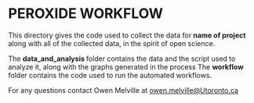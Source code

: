# PEROXIDE WORKFLOW #

This directory gives the code used to collect the data for <b> name of project </b> along with all of the collected data, in the spirit of open science. 

 The <b> data_and_analysis </b> folder contains the data and the script used to analyze it, along with the graphs generated in the process
 The <b> workflow </b> folder contains the code used to run the automated workflows. 

 For any questions contact Owen Melville at owen.melville@Utoronto.ca
